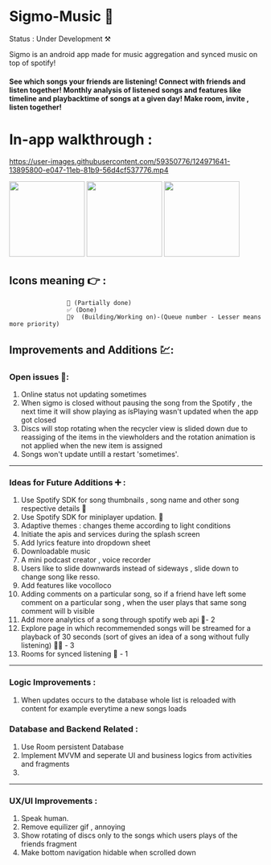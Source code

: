 # Sigmo-Music 📱

Status : Under Development ⚒

Sigmo is an android app made for music aggregation and synced music on top of spotify!

#### See which songs your friends are listening! Connect with friends and listen together! Monthly analysis of listened songs and features like timeline and playbacktime of songs at a given day! Make room, invite , listen together!

# In-app walkthrough : 


https://user-images.githubusercontent.com/59350776/124971641-13895800-e047-11eb-81b9-56d4cf537776.mp4


<p float="left">

  <img src="https://github.com/arpitrmaurya/Sigmo-Music/blob/master/UI%20SS/photo_2021-07-08_23-35-13.jpg" width="150" />
  <img src="https://github.com/itsarpitr/Sigmo-Music/blob/master/UI%20SS/photo_2021-07-05_13-04-59.jpg" width="150" /> 
  <img src="https://github.com/itsarpitr/Sigmo-Music/blob/master/UI%20SS/photo_2021-07-05_13-05-00.jpg" width="150" />
</p>


## Icons meaning 👉 :  
                    🔹 (Partially done)
                    ✅ (Done)
                    👷‍♀️  (Building/Working on)-(Queue number - Lesser means more priority)
                    

## Improvements and Additions 💹:


### Open issues 🔴:

1. Online status not updating sometimes
2. When sigmo is closed without pausing the song from the Spotify , 
    the next time it will show playing as ísPlaying wasn't updated when the app got closed
3. Discs will stop rotating when the recycler view is slided down due to reassiging of the items in the viewholders and the rotation animation is not applied when        the new item is assigned
4. Songs won't update untill a restart 'sometimes'.

--------------------------------------------------------------------------------------------------------------------------

### Ideas for Future Additions ➕ : 

1. Use Spotify SDK for song thumbnails , song name and other song respective details 🔹
2. Use Spotify SDK for miniplayer updation. 🔹
3. Adaptive themes : changes theme according to light conditions
4. Initiate the apis and services during the splash screen
5. Add lyrics feature into dropdown sheet
6. Downloadable music
7. A mini podcast creator , voice recorder
8. Users like to slide downwards instead of sideways , slide down to change song like resso.
9. Add features like vocolloco
10. Adding comments on a particular song, so if a friend have left some comment on a particular song , when the user plays that same song comment will b visible
11. Add more analytics of a song through spotify web api 👷‍- 2
12. Explore page in which recommemended songs will be streamed for a playback of 30 seconds (sort of gives an idea of a song without fully listening) 👷‍♀️ - 3 
13. Rooms for synced listening 👷‍ - 1
-----------

### Logic Improvements :

1. When updates occurs to the database whole list is reloaded with content for example everytime a new songs loads


### Database and Backend Related :

1. Use Room persistent Database
2. Implement MVVM and seperate UI and business logics from activities and fragments
3. 

-----------

### UX/UI Improvements :

1. Speak human.
2. Remove equilizer gif , annoying
3. Show rotating of discs only to the songs which users plays of the friends fragment
4. Make bottom navigation hidable when scrolled down






